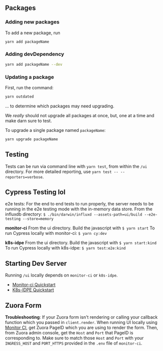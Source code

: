 ## Packages

### Adding new packages

To add a new package, run

```sh
yarn add packageName
```

### Adding devDependency

```sh
yarn add packageName --dev
```

### Updating a package

First, run the command:

```sh
yarn outdated
```

... to determine which packages may need upgrading.

We _really_ should not upgrade all packages at once, but, one at a time and make darn sure
to test.

To upgrade a single package named `packageName`:

```sh
yarn upgrade packageName
```

## Testing

Tests can be run via command line with `yarn test`, from within the `/ui` directory. For more detailed reporting, use `yarn test -- --reporters=verbose`.

## Cypress Testing lol

e2e tests:
For the end to end tests to run properly, the server needs to be running in the e2e testing mode with the in-memory data store.
From the influxdb directory:
`$ ./bin/darwin/influxd --assets-path=ui/build --e2e-testing --store=memory`

**monitor-ci**
From the ui directory. Build the javascript with
`$ yarn start`
To run Cypress locally with monitor-ci:
`$ yarn cy:dev`

**k8s-idpe**
From the ui directory. Build the javascript with
`$ yarn start:kind`
To run Cypress locally with k8s-idpe:
`$ yarn test:e2e:kind`

## Starting Dev Server

Running `/ui` locally depends on `monitor-ci` or `k8s-idpe`.

- [Monitor-ci Quickstart](https://github.com/influxdata/monitor-ci#quickstart-for-local-development)
- [K8s-IDPE Quickstart](https://docs.influxdata.io/development/guides/local-development)

## Zuora Form

**Troubleshooting**: If your Zuora form isn't rendering or calling your callback function which you passed in `client.render`.
When running UI locally using [Monitor CI](https://github.com/influxdata/monitor-ci), get Zuora PageID which you are using to render the form. Then, from Zuora admin console, get the `Host` and `Port` that PageID is corresponding to. Make sure to match those `Host` and `Port` with your `INGRESS_HOST` and `PORT_HTTPS` provided in the `.env` file of `monitor-ci`.
